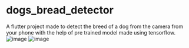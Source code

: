 # dogs_bread_detector
A flutter project made to detect the breed of a dog from the camera from your phone with the help of pre trained model made using tensorflow.
![image](https://github.com/user-attachments/assets/75eb965b-95c0-4002-b840-0ee462565380)
![image](https://github.com/user-attachments/assets/332b2251-dff0-4ad2-b9aa-8944ffc7e1f5)

